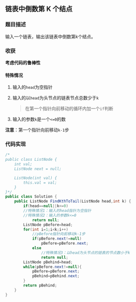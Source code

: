 ## 链表中倒数第 K 个结点

### 题目描述

输入一个链表，输出该链表中倒数第k个结点。

### 收获

**考虑代码的鲁棒性**

#### 特殊情况

1. 输入的`head`为空指针

2. 输入的以`head`为头节点的链表节点总数少于`k`

   > 在第一个指针向前移动的循环内加一个`if`判断

3. 输入的参数`k`是一个`<=0`的数

**注意**：第一个指针向前移动`k-1`步

### 代码实现

```java
/*
public class ListNode {
    int val;
    ListNode next = null;

    ListNode(int val) {
        this.val = val;
    }
}*/
public class Solution {
    public ListNode FindKthToTail(ListNode head,int k) {
        if(head==null||k<=0)
        //特殊情况1：输入的head指针为空指针
        //特殊情况2：输入的参数k<=0
            return null;
        ListNode pBefore=head;
        for(int i=1;i<k;i++)
            //pBefore指针向前移动k-1步
            if(pBefore.next!=null)
                pBefore=pBefore.next;
            else
                //特殊情况3：以head为头节点的链表的节点数小于k
                return null;
        ListNode pBehind=head;
        while(pBefore.next!=null){
            pBefore=pBefore.next;
            pBehind=pBehind.next;
        }
        return pBehind;
    }
}
```

